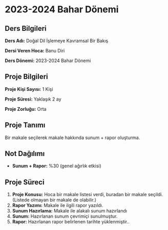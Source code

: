 # 2023-2024 Bahar Dönemi

## Ders Bilgileri
**Ders Adı:** Doğal Dil İşlemeye Kavramsal Bir Bakış

**Dersi Veren Hoca:** Banu Diri

**Ders Dönemi:** 2023-2024 Bahar Dönemi  

## Proje Bilgileri
**Proje Kişi Sayısı:** 1 Kişi

**Proje Süresi:** Yaklaşık 2 ay

**Proje Zorluğu:** Orta 

## Proje Tanımı
Bir makale seçilerek makale hakkında sunum + rapor oluşturma.

## Not Dağılımı
* **Sunum + Rapor:** %30 (genel ağırlık etkisi)

## Proje Süreci
1. **Proje Konusu:** Hoca bir makale listesi verdi, buradan bir makale seçildi. (Listede olmayan bir makale de olabilir.)
1. **Rapor Yazımı:** Makale ile ilgili rapor yazıldı.
1. **Sunum Hazırlama:** Makale ile alakalı sunum hazırlandı
1. **Sunum:** Hazırlanan sunum çevrimiçi sunulmuştur.
1. **Rapor:** Hazırlanan rapor belirlenen tarihte yüklenmiştir..